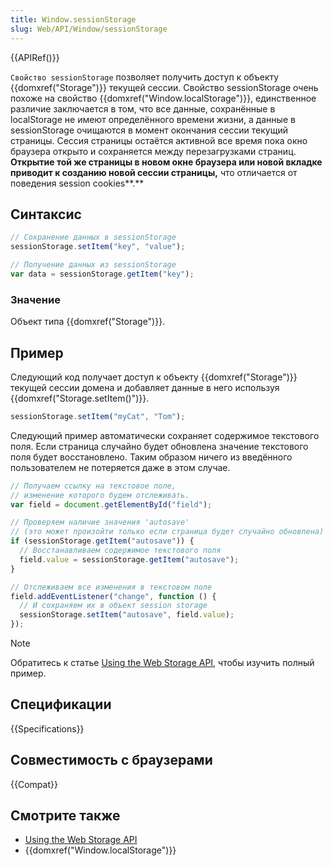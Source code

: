 ```yaml
---
title: Window.sessionStorage
slug: Web/API/Window/sessionStorage
---
```


{{APIRef()}}

`Свойство sessionStorage` позволяет получить доступ к объекту {{domxref("Storage")}} текущей сессии. Свойство sessionStorage очень похоже на свойство {{domxref("Window.localStorage")}}, единственное различие заключается в том, что все данные, сохранённые в localStorage не имеют определённого времени жизни, а данные в sessionStorage очищаются в момент окончания сессии текущий страницы. Сессия страницы остаётся активной все время пока окно браузера открыто и сохраняется между перезагрузками страниц. **Открытие той же страницы в новом окне браузера или новой вкладке приводит к созданию новой сессии страницы,** что отличается от поведения session cookies**.**

## Синтаксис

```js
// Сохранение данных в sessionStorage
sessionStorage.setItem("key", "value");

// Получение данных из sessionStorage
var data = sessionStorage.getItem("key");
```

### Значение

Объект типа {{domxref("Storage")}}.

## Пример

Следующий код получает доступ к объекту {{domxref("Storage")}} текущей сессии домена и добавляет данные в него используя {{domxref("Storage.setItem()")}}.

```js
sessionStorage.setItem("myCat", "Tom");
```

Следующий пример автоматически сохраняет содержимое текстового поля. Если страница случайно будет обновлена значение текстового поля будет восстановлено. Таким образом ничего из введённого пользователем не потеряется даже в этом случае.

```js
// Получаем ссылку на текстовое поле,
// изменение которого будем отслеживать.
var field = document.getElementById("field");

// Проверяем наличие значения 'autosave'
// (это может произойти только если страница будет случайно обновлена)
if (sessionStorage.getItem("autosave")) {
  // Восстанавливаем содержимое текстового поля
  field.value = sessionStorage.getItem("autosave");
}

// Отслеживаем все изменения в текстовом поле
field.addEventListener("change", function () {
  // И сохраняем их в объект session storage
  sessionStorage.setItem("autosave", field.value);
});
```

> [!NOTE]
> Обратитесь к статье [Using the Web Storage API](/ru/docs/Web/API/Web_Storage_API/Using_the_Web_Storage_API), чтобы изучить полный пример.

## Спецификации

{{Specifications}}

## Совместимость с браузерами

{{Compat}}

## Смотрите также

- [Using the Web Storage API](/ru/docs/Web/API/Web_Storage_API/Using_the_Web_Storage_API)
- {{domxref("Window.localStorage")}}
